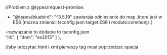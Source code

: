 
//Problem z @types/request-promise:
- "@types/bluebird": "^3.5.19" zawieraja odniesienie do map ,ktore jest w ES6 (mozna zmienici tsconfig.json target:ES6 i module:commonjs )

-rozwiazanie to dodanie to tsconfig.json        
 "lib": [
            "dom",
            "es2015"
          ]
    },

//aby odczytac html i xml pierwszy tag musi poprzedzac spacja